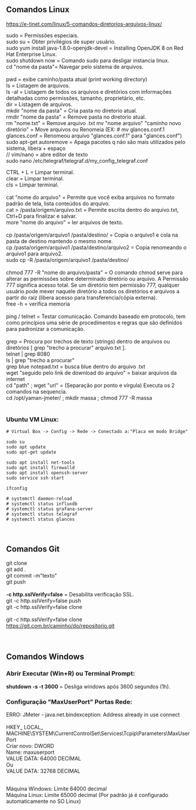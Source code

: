 ## Comandos Linux
https://e-tinet.com/linux/5-comandos-diretorios-arquivos-linux/

sudo = Permissões especiais. <br/>
sudo su = Obter privilégios de super usuário. <br/>
sudo yum install java-1.8.0-openjdk-devel  = Installing OpenJDK 8 on Red Hat Enterprise Linux.<br/>
sudo shutdown now = Comando sudo para desligar instancia linux. <br/>
cd "nome da pasta"= Navegar pelo sistema de arquivos. <br/>
 <br/>
pwd = exibe caminho/pasta atual (print working directory) <br/>
ls = Listagem de arquivos. <br/>
ls -al = Listagem de todos os arquivos e diretórios com informações detalhadas como permissões, tamanho, proprietário, etc. <br/>
dir = Listagem de arquivos. <br/>
mkdir "nome da pasta" = Cria pasta no diretorio atual. <br/>
rmdir "nome da pasta" = Remove pasta no diretorio atual. <br/>
rm "nome.txt" = Remove arquivo .txt
mv "nome arquivo" "caminho novo diretório" = Move arquivos ou Renomeia (EX: # mv glances.conf.1 glances.conf = Renomeou arquivo "glances.conf.1" para "glances.conf") <br/>
sudo apt-get autoremove = Apaga pacotes q não são mais utilizados pelo sistema, libera + espaço <br/>
// vim/nano = abre editor de texto <br/>
sudo nano /etc/telegraf/telegraf.d/my_config_telegraf.conf <br/>

CTRL + L = Limpar terminal. <br/>
clear = Limpar terminal. <br/>
cls = Limpar terminal. <br/>
 <br/>
cat "nome do arquivo" = Permite que você exiba arquivos no formato padrão de tela, lista conteúdos do arquivo. <br/>
cat > /pasta/origem/arquivo.txt = Permite escrita dentro do arquivo.txt, Ctrl+D para finalizar e salvar. <br/>
more "nome do arquivo" = ler arquivos de texto. <br/>
 <br/>
cp /pasta/origem/arquivo1 /pasta/destino/ = Copia o arquivo1 e cola na pasta de destino mantendo o mesmo nome. <br/>
cp /pasta/origem/arquivo1 /pasta/destino/arquivo2 = Copia renomeando o arquivo1 para arquivo2. <br/>
sudo cp -R /pasta/origem/arquivo1 /pasta/destino/ <br/>
 <br/>
chmod 777 -R "nome do arquivo/pasta" = O comando chmod serve para alterar as permissões sobre determinado diretório ou arquivo. A Permissão 777 significa acesso total. Se um diretório tem permissão 777, qualquer usuário pode mexer naquele diretório a todos os diretórios e arquivos a partir do raíz (libera acesso para transferencia/cópia externa). <br/>
free -h = verifica memoria <br/>
<br/>
ping / telnet = Testar comunicação. Comando baseado em protocolo, tem como princípios uma série de procedimentos e regras que são definidos para padronizar a comunicação. <br/>
 <br/>
grep = Procura por trechos de texto (strings) dentro de arquivos ou diretórios [ grep "trecho a procurar" arquivo.txt ]. <br/>
	telnet | grep 8080 <br/>
	ls | grep "trecho a procurar" <br/>
	grep blue notepad.txt = busca blue dentro do arquivo .txt <br/>
wget "seguido pelo link de download do arquivo" = baixar arquivos da internet <br/>
cd "path" ; wget "url" = (Separação por ponto e vírgula) Executa os 2 comandos na sequencia.<br/>
cd /opt/yaman-jmeter/ ; mkdir massa ; chmod 777 -R massa<br/>
 <br/>
 
 ### Ubuntu VM Linux:
 ```
# Virtual Box -> Config -> Rede -> Conectado a:"Placa em modo Bridge"

sudo su
sudo apt update
sudo apt-get update

sudo apt install net-tools
sudo apt install firewalld
sudo apt install openssh-server
sudo service ssh start

ifconfig

# systemctl daemon-reload
# systemctl status influxdb
# systemctl status grafana-server
# systemctl status telegraf
# systemctl status glances
 ```
 <br/>
 
## Comandos Git
git clone <br/>
git add . <br/>
git commit -m"texto" <br/>
git push <br/>
 <br/>
**-c http.sslVerify=false** = Desabilita verificação SSL. <br/>
git -c http.sslVerify=false push <br/>
git -c http.sslVerify=false clone <br/>
 <br/>
git -c http.sslVerify=false clone https://git.com.br/caminho/do/repositorio.git <br/>
 <br/>
 <br/>
 
## Comandos Windows

### Abrir Executar (Win+R) ou Terminal Prompt:
**shutdown -s -t 3600** = Desliga windows após 3600 segundos (1h). <br/>


### Configuração "MaxUserPort" Portas Rede:
ERRO: JMeter - java.net.bindexception: Address already in use connect<br/>
<br/>
HKEY_ LOCAL_ MACHINE\SYSTEM\CurrentControlSet\Services\Tcpip\Parameters\MaxUserPort<br/>
Criar novo: DWORD<br/>
Name: maxuserport<br/>
VALUE DATA: 64000 DECIMAL<br/>
Ou<br/>
VALUE DATA: 32768 DECIMAL<br/>
<br/>

Máquina Windows: Limite 64000 decimal<br/>
Máquina Linux: Limite 65000 decimal (Por padrão já é configurado automaticamente no SO Linux)<br/>
